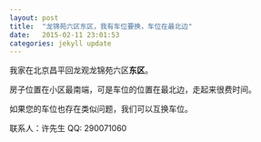 ```yaml
---
layout: post
title:  "龙锦苑六区东区，我有车位要换，车位在最北边"
date:   2015-02-11 23:01:53
categories: jekyll update
---
```


我家在北京昌平回龙观龙锦苑六区**东区**。

房子位置在小区最南端，可是车位的位置在最北边，走起来很费时间。

如果您的车位也存在类似问题，我们可以互换车位。

联系人：许先生
QQ: 290071060

